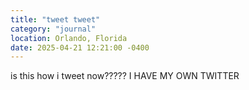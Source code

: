 ```yaml
---
title: "tweet tweet"
category: "journal"
location: Orlando, Florida
date: 2025-04-21 12:21:00 -0400
---
```


is this how i tweet now????? I HAVE MY OWN TWITTER
